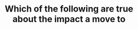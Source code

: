 ---
layout: all-exams
title: "Which of the following are true about the impact a move to"
blurb: "A variable cost is one that changes in proportion to how much business a company does. In the cloud, variable costs are highly predictable. In fact, it"
quid: 73
---